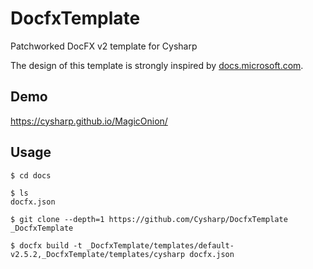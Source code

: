 # DocfxTemplate
Patchworked DocFX v2 template for Cysharp

The design of this template is strongly inspired by [docs.microsoft.com](https://docs.microsoft.com/).

## Demo
https://cysharp.github.io/MagicOnion/

## Usage

```
$ cd docs

$ ls
docfx.json

$ git clone --depth=1 https://github.com/Cysharp/DocfxTemplate _DocfxTemplate

$ docfx build -t _DocfxTemplate/templates/default-v2.5.2,_DocfxTemplate/templates/cysharp docfx.json
```
